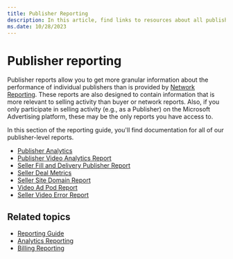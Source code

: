 ```yaml
---
title: Publisher Reporting
description: In this article, find links to resources about all publisher-level reports.
ms.date: 10/28/2023
---
```


# Publisher reporting

Publisher reports allow you to get more granular information about the performance of individual publishers than is provided by [Network Reporting](network-reporting.md). These reports are also designed to contain information that is more relevant to selling activity than buyer or network reports. Also, if you only participate in selling activity (e.g., as a Publisher) on the Microsoft Advertising platform, these may be the only reports you have access to.

In this section of the reporting guide, you'll find documentation for all of our publisher-level reports.

- [Publisher Analytics](publisher-analytics.md)
- [Publisher Video Analytics Report](publisher-video-analytics-report.md)
- [Seller Fill and Delivery Publisher Report](seller-fill-and-delivery-publisher-report.md)
- [Seller Deal Metrics](seller-deal-metrics.md)
- [Seller Site Domain Report](seller-site-domain-report.md)
- [Video Ad Pod Report](video-ad-pod-report.md)
- [Seller Video Error Report](seller-video-error-report.md)

## Related topics

- [Reporting Guide](reporting-guide.md)
- [Analytics Reporting](analytics-reporting.md)
- [Billing Reporting](billing-reporting.md)
